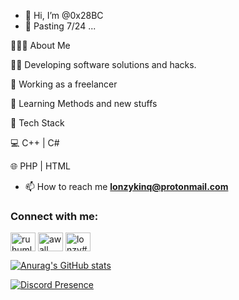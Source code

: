 - 👋 Hi, I’m @0x28BC
- 👀 Pasting 7/24 ...

👨🏻‍💻 About Me

🐱‍💻 Developing software solutions and hacks.

💼 Working as a freelancer 

👾 Learning Methods and new stuffs


💼 Tech Stack

💻   C++ | C#

🌐   PHP | HTML

- 📫 How to reach me **lonzykinq@protonmail.com**

<h3 align="left">Connect with me:</h3>
<p align="left">
<a href="https://instagram.com/ruhumlainatlasiyorum" target="blank"><img align="center" src="https://raw.githubusercontent.com/rahuldkjain/github-profile-readme-generator/master/src/images/icons/Social/instagram.svg" alt="ruhumlainatlasiyorum" height="30" width="40" /></a>
<a href="https://www.youtube.com/c/awall" target="blank"><img align="center" src="https://raw.githubusercontent.com/rahuldkjain/github-profile-readme-generator/master/src/images/icons/Social/youtube.svg" alt="awall" height="30" width="40" /></a>
<a href="https://discord.gg/katil#1337" target="blank"><img align="center" src="https://raw.githubusercontent.com/rahuldkjain/github-profile-readme-generator/master/src/images/icons/Social/discord.svg" alt="lonzy#1337" height="30" width="40" /></a>
</p>

[![Anurag's GitHub stats](https://github-readme-stats.vercel.app/api?username=0x28BC)](https://github.com/anuraghazra/github-readme-stats)



[![Discord Presence](https://lanyard-profile-readme.vercel.app/api/821267001548734484)](https://discord.com/users/821267001548734484)

